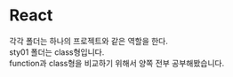 # React
각각 폴더는 하나의 프로젝트와 같은 역할을 한다. <br/>
sty01 폴더는 class형입니다. <br/>
function과 class형을 비교하기 위해서 양쪽 전부 공부해봤습니다.
